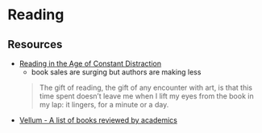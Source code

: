 # Reading

## Resources

- [Reading in the Age of Constant Distraction](https://www.theparisreview.org/blog/2019/02/08/reading-in-the-age-of-constant-distraction/)
  - book sales are surging but authors are making less
  > The gift of reading, the gift of any encounter with art, is that this time spent doesn’t leave me when I lift my eyes from the book in my lap: it lingers, for a minute or a day.
- [Vellum - A list of books reviewed by academics](https://vellum.tachy.org/)

